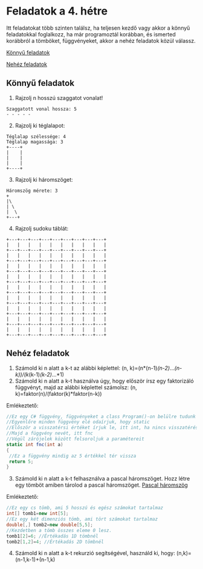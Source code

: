 # Feladatok a 4. hétre
Itt feladatokat több szinten találsz, ha teljesen kezdő vagy akkor a könnyű feladatokkal foglalkozz, ha már programoztál korábban, és ismerted korábbról a tömböket, függvényeket, akkor a nehéz feladatok közül válassz.

[Könnyű feladatok](#konnyu)

[Nehéz feladatok](#nehez)

<a name="konnyu"/>

## Könnyű feladatok
1. Rajzolj n hosszú szaggatot vonalat!
```
Szaggatott vonal hossza: 5
- - - - -
```

2. Rajzolj ki téglalapot:
```
Téglalap szélessége: 4
Téglalap magassága: 3
+----+
|    |
|    |
|    |
+----+
```
3. Rajzolj ki háromszöget:
```
Háromszög mérete: 3
+
|\
| \
|  \
+---+
```
4. Rajzolj sudoku táblát:
```
+---+---+---+---+---+---+---+---+---+
|   |   |   |   |   |   |   |   |   |
+---+---+---+---+---+---+---+---+---+
|   |   |   |   |   |   |   |   |   |
+---+---+---+---+---+---+---+---+---+
|   |   |   |   |   |   |   |   |   |
+---+---+---+---+---+---+---+---+---+
|   |   |   |   |   |   |   |   |   |
+---+---+---+---+---+---+---+---+---+
|   |   |   |   |   |   |   |   |   |
+---+---+---+---+---+---+---+---+---+
|   |   |   |   |   |   |   |   |   |
+---+---+---+---+---+---+---+---+---+
|   |   |   |   |   |   |   |   |   |
+---+---+---+---+---+---+---+---+---+
|   |   |   |   |   |   |   |   |   |
+---+---+---+---+---+---+---+---+---+
|   |   |   |   |   |   |   |   |   |
+---+---+---+---+---+---+---+---+---+
```
<a name="nehez"/>

## Nehéz feladatok
1. Számold ki n alatt a k-t az alábbi képlettel:
(n, k)=(n*(n-1)*(n-2)*...*(n-k))/(k*(k-1)*(k-2)*...*1)
2. Számold ki n alatt a k-t használva úgy, hogy először írsz egy faktorizáló függvényt, majd az alábbi képlettel számolsz:
(n, k)=faktor(n)/(faktor(k)*faktor(n-k))

Emlékeztető:
```cs
//Ez egy C# függvény, függvényeket a class Program()-on belülre tudunk létrehozni
//Egyenlőre minden függvény elé odaírjuk, hogy static
//Először a visszatérsi értéket írjuk le, itt int, ha nincs visszatérési érték akkor void-ot kell írni.
//Majd a függvény nevét, itt fnc
//Végül zárójelek között felsoroljuk a paramétereit
static int fnc(int a)
{
 //Ez a függvény mindig az 5 értékkel tér vissza
 return 5;
}
```

3. Számold ki n alatt a k-t felhasználva a pascal háromszöget. Hozz létre egy tömböt amiben tárolod a pascal háromszöget.
[Pascal háromszög](https://hu.wikipedia.org/wiki/Pascal-h%C3%A1romsz%C3%B6g)

Emlékeztető:
```cs
//Ez egy cs tömb, ami 5 hosszú és egész számokat tartalmaz
int[] tomb1=new int[5];
//Ez egy két dimenziós tömb, ami tört számokat tartalmaz
double[,] tomb2=new double[5,5];
//Kezdetben a tömb összes eleme 0 lesz.
tomb1[2]=6; //Értékadás 1D tömbnél
tomb2[1,2]=4; //Értékadás 2D tömbnél
```

4. Számold ki n alatt a k-t rekurzió segítségével, használd ki, hogy:
(n,k)=(n-1,k-1)+(n-1,k)



